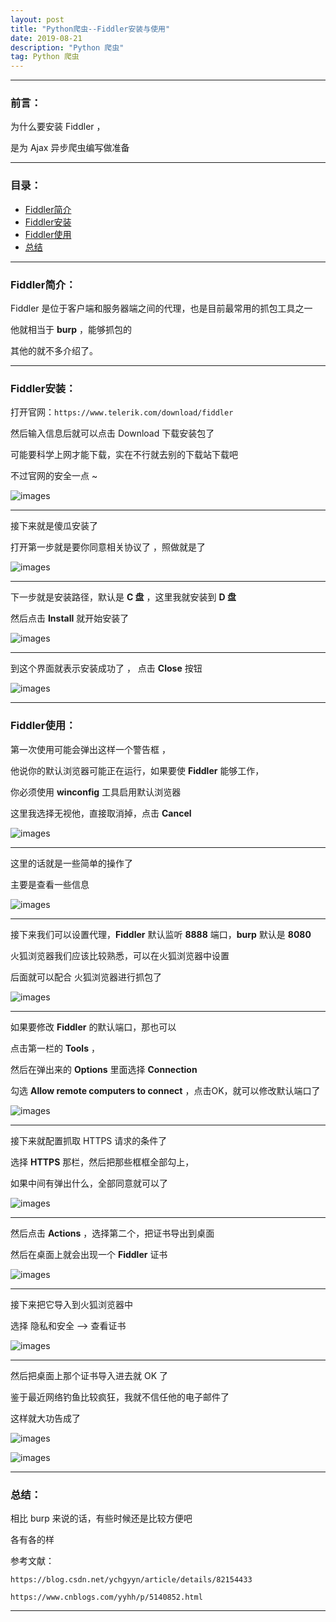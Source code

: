 ```yaml
---
layout: post
title: "Python爬虫--Fiddler安装与使用"
date: 2019-08-21
description: "Python 爬虫"
tag: Python 爬虫
---
```

---

### 前言：

为什么要安装 Fiddler ，<br>

是为 Ajax 异步爬虫编写做准备 <br>

---


### 目录：

* <a href="#a" target="_self">Fiddler简介</a>
* <a href="#b" target="_self">Fiddler安装</a>
* <a href="#c" target="_self">Fiddler使用</a>
* <a href="#zg" target="_self">总结</a>

-------


### <span id = "a">Fiddler简介：</span>

Fiddler 是位于客户端和服务器端之间的代理，也是目前最常用的抓包工具之一 <br>

他就相当于 **burp** ，能够抓包的 <br>

其他的就不多介绍了。 <br>

-----


### <span id = "b">Fiddler安装：</span>

打开官网：`https://www.telerik.com/download/fiddler` <br>

然后输入信息后就可以点击 Download 下载安装包了 <br>

可能要科学上网才能下载，实在不行就去别的下载站下载吧 <br>

不过官网的安全一点 ~ <br>

![images](/images/2019-08-21/01.png)

-----

接下来就是傻瓜安装了 <br>

打开第一步就是要你同意相关协议了 ，照做就是了 <br>

![images](/images/2019-08-21/02.png)

-----

下一步就是安装路径，默认是 **C 盘** ，这里我就安装到 **D 盘** <br>

然后点击 **Install** 就开始安装了 <br>

![images](/images/2019-08-21/03.png)

-----

到这个界面就表示安装成功了 ， 点击 **Close** 按钮 <br>

![images](/images/2019-08-21/04.png)

-----


### <span id = "c">Fiddler使用：</span>

第一次使用可能会弹出这样一个警告框 ，<br>

他说你的默认浏览器可能正在运行，如果要使 **Fiddler** 能够工作，<br>

你必须使用 **winconfig** 工具启用默认浏览器 <br>

这里我选择无视他，直接取消掉，点击 **Cancel** <br>

![images](/images/2019-08-21/05.png)

-----

这里的话就是一些简单的操作了 <br>

主要是查看一些信息 <br>

![images](/images/2019-08-21/06.png)

-----

接下来我们可以设置代理，**Fiddler** 默认监听 **8888** 端口，**burp** 默认是 **8080** <br>

火狐浏览器我们应该比较熟悉，可以在火狐浏览器中设置 <br>

后面就可以配合 火狐浏览器进行抓包了 <br>

![images](/images/2019-08-21/07.png)

-----

如果要修改 **Fiddler** 的默认端口，那也可以 <br>

点击第一栏的 **Tools** ，<br>

然后在弹出来的 **Options** 里面选择 **Connection** <br>

勾选 **Allow remote computers to connect** ，点击OK，就可以修改默认端口了 <br>

![images](/images/2019-08-21/08.png)

-----

接下来就配置抓取 HTTPS 请求的条件了 <br>

选择 **HTTPS** 那栏，然后把那些框框全部勾上，<br>

如果中间有弹出什么，全部同意就可以了 <br>

![images](/images/2019-08-21/09.png)

-----

然后点击 **Actions** ，选择第二个，把证书导出到桌面 <br>

然后在桌面上就会出现一个 **Fiddler** 证书 <br>

![images](/images/2019-08-21/10.png)

-----

接下来把它导入到火狐浏览器中 <br>

选择 隐私和安全 --> 查看证书 <br>

![images](/images/2019-08-21/11.png)

-----

然后把桌面上那个证书导入进去就 OK 了 <br>

鉴于最近网络钓鱼比较疯狂，我就不信任他的电子邮件了 <br>

这样就大功告成了 <br>

![images](/images/2019-08-21/12.png) <br>

![images](/images/2019-08-21/13.png)

-----


### <span id = "zg">总结：</span>

相比 burp 来说的话，有些时候还是比较方便吧 <br>

各有各的样 <br>

参考文献： <br>

`https://blog.csdn.net/ychgyyn/article/details/82154433` <br>

`https://www.cnblogs.com/yyhh/p/5140852.html`

--------
